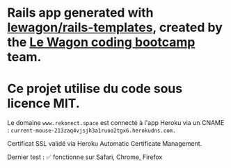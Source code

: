 # Rails app generated with [lewagon/rails-templates](https://github.com/lewagon/rails-templates), created by the [Le Wagon coding bootcamp](https://www.lewagon.com) team.
# Ce projet utilise du code sous licence MIT.

Le domaine `www.rekonect.space` est connecté à l'app Heroku via un CNAME :
`current-mouse-213zaq4vjsjh3a1ruoo2tgx6.herokudns.com.`

Certificat SSL validé via Heroku Automatic Certificate Management.

Dernier test : ✅ fonctionne sur Safari, Chrome, Firefox
